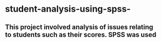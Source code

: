 # student-analysis-using-spss-
## This project involved analysis of issues relating to students such as their scores. SPSS was used
